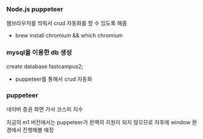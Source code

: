 ### Node.js puppeteer

웹브라우저를 띄워서 crud 자동화를 할 수 있도록 해줌

- brew install chromium && which chromium

### mysql을 이용한 db 생성

create database fastcampus2;

- puppeteer를 통해서 crud 자동화

### puppeteer

네이버 증권 화면 가서 코스피 지수

지금의 m1 버전에서는 puppeteer가 완벽히 지원이 되지 않으므로 차후에 window 환경에서 진행해볼 예정
